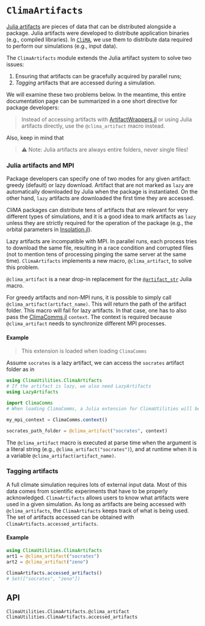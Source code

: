 # `ClimaArtifacts`

[Julia artifacts](https://pkgdocs.julialang.org/v1/artifacts/) are pieces
of data that can be distributed alongside a package. Julia artifacts were
developed to distribute application binaries (e.g., compiled libraries). In
[`CliMA`](https://github.com/CliMA), we use them to distribute data required to
perform our simulations (e.g., input data).

The `ClimaArtifacts` module extends the Julia artifact system to solve two
issues:
1. Ensuring that artifacts can be gracefully acquired by parallel runs;
2. _Tagging_ artifacts that are accessed during a simulation.

We will examine these two problems below. In the meantime, this entire
documentation page can be summarized in a one short directive for package
developers:

>  Instead of accessing artifacts with
>  [ArtifactWrappers.jl](https://github.com/CliMA/ArtifactWrappers.jl) or using
>  Julia artifacts directly, use the `@clima_artifact` macro instead.

Also, keep in mind that

> ⚠️ Note: Julia artifacts are always entire folders, never single files!

### Julia artifacts and MPI

Package developers can specify one of two modes for any given artifact: greedy
(default) or lazy download. Artifact that are not marked as `lazy` are
automatically downloaded by Julia when the package is instantiated. On the other
hand, `lazy` artifacts are downloaded the first time they are accessed.

CliMA packages can distribute tens of artifacts that are relevant for very
different types of simulations, and it is a good idea to mark artifacts as
`lazy` unless they are strictly required for the operation of the package (e.g.,
the orbital parameters in
[Insolation.jl](https://github.com/CliMA/Insolation.jl)).

Lazy artifacts are incompatible with MPI. In parallel runs, each process tries
to download the same file, resulting in a race condition and corrupted files
(not to mention tens of processing pinging the same server at the same time).
`ClimaArtifacts` implements a new macro, `@clima_artifact`, to solve this
problem.

`@clima_artifact` is a near drop-in replacement for the
[`@artifact_str`](https://docs.julialang.org/en/v1/stdlib/Artifacts/#Artifacts.@artifact_str)
Julia macro.

For greedy artifacts and non-MPI runs, it is possible to simply call
`@clima_artifact(artifact_name)`. This will return the path of the artifact
folder. This macro will fail for lazy artifacts. In that case, one has to also
pass the [ClimaComms.jl](https://github.com/CliMA/ClimaComms.jl) `context`. The
context is required because `@clima_artifact` needs to synchronize different MPI
processes.

#### Example

> This extension is loaded when loading `ClimaComms`

Assume `socrates` is a lazy artifact, we can access the `socrates` artifact folder as in
```julia
using ClimaUtilities.ClimaArtifacts
# If the artifact is lazy, we also need LazyArtifacts
using LazyArtifacts

import ClimaComms
# When loading ClimaComms, a Julia extension for ClimaUtilities will be loaded

my_mpi_context = ClimaComms.context()

socrates_path_folder = @clima_artifact("socrates", context)
```

The `@clima_artifact` macro is executed at parse time when the argument is a
literal string (e.g., `@clima_artifact("socrates")`), and at runtime when it is
a variable `@clima_artifact(artifact_name)`.

### Tagging artifacts

A full climate simulation requires lots of external input data. Most of this
data comes from scientific experiments that have to be properly acknowledged.
`ClimaArtifacts` allows users to know what artifacts were used in a given
simulation. As long as artifacts are being accessed with `@clima_artifacts`, the
`ClimaArtifacts` keeps track of what is being used. The set of artifacts
accessed can be obtained with `ClimaArtifacts.accessed_artifacts`.

#### Example
```julia
using ClimaUtilities.ClimaArtifacts
art1 = @clima_artifact("socrates")
art2 = @clima_artifact("zeno")

ClimaArtifacts.accessed_artifacts()
# Set(["socrates", "zeno"])
```

## API

```@docs
ClimaUtilities.ClimaArtifacts.@clima_artifact
ClimaUtilities.ClimaArtifacts.accessed_artifacts
```
